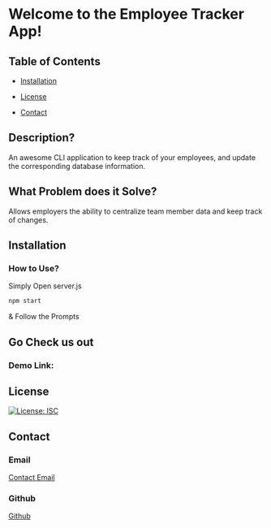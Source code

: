 # Welcome to the Employee Tracker App!

## Table of Contents

- [Installation](#installation)

- [License](#license)

- [Contact](#contact)

## Description?

An awesome CLI application to keep track of your employees, and update the corresponding database information.

## What Problem does it Solve?

Allows employers the ability to centralize team member data and keep track of changes.

## Installation

### How to Use?

Simply Open server.js

```bash
npm start
```
& Follow the Prompts

## Go Check us out

### Demo Link:

## License

[![License: ISC](https://img.shields.io/badge/License-ISC-blue.svg)](https://opensource.org/licenses/ISC)

## Contact

### Email

[Contact Email](mailto:create.jasminedaniels@gmail.com)

### Github

[Github](https://github.com/JasmineDaniels)